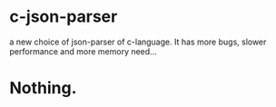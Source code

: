 # c-json-parser
a new choice of json-parser of c-language. It has more bugs, slower performance and more memory need...

# Nothing. 
